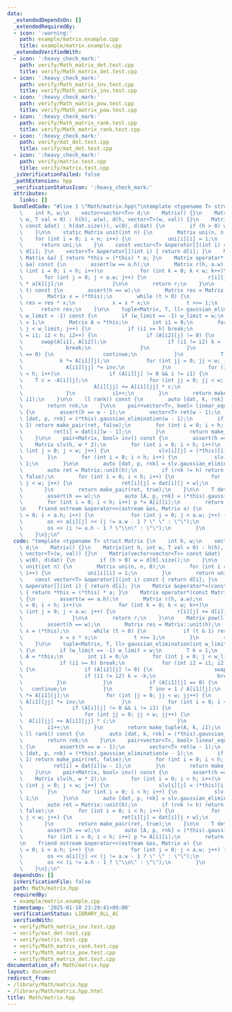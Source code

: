 ```yaml
---
data:
  _extendedDependsOn: []
  _extendedRequiredBy:
  - icon: ':warning:'
    path: example/matrix.example.cpp
    title: example/matrix.example.cpp
  _extendedVerifiedWith:
  - icon: ':heavy_check_mark:'
    path: verify/Math_matrix_det.test.cpp
    title: verify/Math_matrix_det.test.cpp
  - icon: ':heavy_check_mark:'
    path: verify/Math_matrix_inv.test.cpp
    title: verify/Math_matrix_inv.test.cpp
  - icon: ':heavy_check_mark:'
    path: verify/Math_matrix_pow.test.cpp
    title: verify/Math_matrix_pow.test.cpp
  - icon: ':heavy_check_mark:'
    path: verify/Math_matrix_rank.test.cpp
    title: verify/Math_matrix_rank.test.cpp
  - icon: ':heavy_check_mark:'
    path: verify/mat_det.test.cpp
    title: verify/mat_det.test.cpp
  - icon: ':heavy_check_mark:'
    path: verify/matrix.test.cpp
    title: verify/matrix.test.cpp
  _isVerificationFailed: false
  _pathExtension: hpp
  _verificationStatusIcon: ':heavy_check_mark:'
  attributes:
    links: []
  bundledCode: "#line 1 \"Math/matrix.hpp\"\ntemplate <typename T> struct Matrix {\n\
    \    int h, w;\n    vector<vector<T>> d;\n    Matrix() {}\n    Matrix(int h, int\
    \ w, T val = 0) : h(h), w(w), d(h, vector<T>(w, val)) {}\n    Matrix(vector<vector<T>>\
    \ const &dat) : h(dat.size()), w(0), d(dat) {\n        if (h > 0) w = d[0].size();\n\
    \    }\n\n    static Matrix unit(int n) {\n        Matrix uni(n, n, 0);\n    \
    \    for (int i = 0; i < n; i++) {\n            uni[i][i] = 1;\n        }\n  \
    \      return uni;\n    }\n    const vector<T> &operator[](int i) const { return\
    \ d[i]; }\n    vector<T> &operator[](int i) { return d[i]; }\n    Matrix &operator*=(const\
    \ Matrix &a) { return *this = (*this) * a; }\n    Matrix operator*(const Matrix\
    \ &a) const {\n        assert(w == a.h);\n        Matrix r(h, a.w);\n        for\
    \ (int i = 0; i < h; i++)\n            for (int k = 0; k < w; k++)\n         \
    \       for (int j = 0; j < a.w; j++) {\n                    r[i][j] += d[i][k]\
    \ * a[k][j];\n                }\n\n        return r;\n    }\n\n    Matrix pow(ll\
    \ t) const {\n        assert(h == w);\n        Matrix res = Matrix::unit(h);\n\
    \        Matrix x = (*this);\n        while (t > 0) {\n            if (t & 1)\
    \ res = res * x;\n            x = x * x;\n            t >>= 1;\n        }\n  \
    \      return res;\n    }\n\n    tuple<Matrix, T, ll> gaussian_elimination(int\
    \ w_limit = -1) const {\n        if (w_limit == -1) w_limit = w;\n        T k\
    \ = 1;\n        Matrix A = *this;\n        int i1 = 0;\n        for (int j = 0;\
    \ j < w_limit; j++) {\n            if (i1 >= h) break;\n            for (int i2\
    \ = i1; i2 < h; i2++) {\n                if (A[i2][j] != 0) {\n              \
    \      swap(A[i1], A[i2]);\n                    if (i1 != i2) k = -k;\n      \
    \              break;\n                }\n            }\n            if (A[i1][j]\
    \ == 0) {\n                continue;\n            }\n            T inv = 1 / A[i1][j];\n\
    \            k *= A[i1][j];\n            for (int jj = 0; jj < w; jj++) {\n  \
    \              A[i1][jj] *= inv;\n            }\n            for (int i = 0; i\
    \ < h; i++)\n                if (A[i][j] != 0 && i != i1) {\n                \
    \    T c = -A[i][j];\n                    for (int jj = 0; jj < w; jj++) {\n \
    \                       A[i][jj] += A[i1][jj] * c;\n                    }\n  \
    \              }\n            i1++;\n        }\n        return make_tuple(A, k,\
    \ i1);\n    }\n\n    ll rank() const {\n        auto [dat, k, rnk] = (*this).gaussian_elimination();\n\
    \        return rnk;\n    }\n\n    pair<vector<T>, bool> linear_equations() const\
    \ {\n        assert(h == w - 1);\n        vector<T> ret(w - 1);\n        auto\
    \ [dat, p, rnk] = (*this).gaussian_elimination(w - 1);\n        if (rnk != w -\
    \ 1) return make_pair(ret, false);\n        for (int i = 0; i < h; i++) {\n  \
    \          ret[i] = dat[i][w - 1];\n        }\n        return make_pair(ret, true);\n\
    \    }\n\n    pair<Matrix, bool> inv() const {\n        assert(h == w);\n    \
    \    Matrix slv(h, w * 2);\n        for (int i = 0; i < h; i++)\n            for\
    \ (int j = 0; j < w; j++) {\n                slv[i][j] = (*this)[i][j];\n    \
    \        }\n        for (int i = 0; i < h; i++) {\n            slv[i][i + w] =\
    \ 1;\n        }\n\n        auto [dat, p, rnk] = slv.gaussian_elimination(w);\n\
    \        auto ret = Matrix::unit(h);\n        if (rnk != h) return make_pair(ret,\
    \ false);\n        for (int i = 0; i < h; i++) {\n            for (int j = 0;\
    \ j < w; j++) {\n                ret[i][j] = dat[i][j + w];\n            }\n \
    \       }\n        return make_pair(ret, true);\n    }\n\n    T det() const {\n\
    \        assert(h == w);\n        auto [A, p, rnk] = (*this).gaussian_elimination();\n\
    \        for (int i = 0; i < h; i++) p *= A[i][i];\n        return p;\n    }\n\
    \n    friend ostream &operator<<(ostream &os, Matrix a) {\n        for (int i\
    \ = 0; i < a.h; i++) {\n            for (int j = 0; j < a.w; j++) {\n        \
    \        os << a[i][j] << (j != a.w - 1 ? \" \" : \"\");\n            }\n    \
    \        os << (i != a.h - 1 ? \"\\n\" : \"\");\n        }\n        return os;\n\
    \    }\n};\n"
  code: "template <typename T> struct Matrix {\n    int h, w;\n    vector<vector<T>>\
    \ d;\n    Matrix() {}\n    Matrix(int h, int w, T val = 0) : h(h), w(w), d(h,\
    \ vector<T>(w, val)) {}\n    Matrix(vector<vector<T>> const &dat) : h(dat.size()),\
    \ w(0), d(dat) {\n        if (h > 0) w = d[0].size();\n    }\n\n    static Matrix\
    \ unit(int n) {\n        Matrix uni(n, n, 0);\n        for (int i = 0; i < n;\
    \ i++) {\n            uni[i][i] = 1;\n        }\n        return uni;\n    }\n\
    \    const vector<T> &operator[](int i) const { return d[i]; }\n    vector<T>\
    \ &operator[](int i) { return d[i]; }\n    Matrix &operator*=(const Matrix &a)\
    \ { return *this = (*this) * a; }\n    Matrix operator*(const Matrix &a) const\
    \ {\n        assert(w == a.h);\n        Matrix r(h, a.w);\n        for (int i\
    \ = 0; i < h; i++)\n            for (int k = 0; k < w; k++)\n                for\
    \ (int j = 0; j < a.w; j++) {\n                    r[i][j] += d[i][k] * a[k][j];\n\
    \                }\n\n        return r;\n    }\n\n    Matrix pow(ll t) const {\n\
    \        assert(h == w);\n        Matrix res = Matrix::unit(h);\n        Matrix\
    \ x = (*this);\n        while (t > 0) {\n            if (t & 1) res = res * x;\n\
    \            x = x * x;\n            t >>= 1;\n        }\n        return res;\n\
    \    }\n\n    tuple<Matrix, T, ll> gaussian_elimination(int w_limit = -1) const\
    \ {\n        if (w_limit == -1) w_limit = w;\n        T k = 1;\n        Matrix\
    \ A = *this;\n        int i1 = 0;\n        for (int j = 0; j < w_limit; j++) {\n\
    \            if (i1 >= h) break;\n            for (int i2 = i1; i2 < h; i2++)\
    \ {\n                if (A[i2][j] != 0) {\n                    swap(A[i1], A[i2]);\n\
    \                    if (i1 != i2) k = -k;\n                    break;\n     \
    \           }\n            }\n            if (A[i1][j] == 0) {\n             \
    \   continue;\n            }\n            T inv = 1 / A[i1][j];\n            k\
    \ *= A[i1][j];\n            for (int jj = 0; jj < w; jj++) {\n               \
    \ A[i1][jj] *= inv;\n            }\n            for (int i = 0; i < h; i++)\n\
    \                if (A[i][j] != 0 && i != i1) {\n                    T c = -A[i][j];\n\
    \                    for (int jj = 0; jj < w; jj++) {\n                      \
    \  A[i][jj] += A[i1][jj] * c;\n                    }\n                }\n    \
    \        i1++;\n        }\n        return make_tuple(A, k, i1);\n    }\n\n   \
    \ ll rank() const {\n        auto [dat, k, rnk] = (*this).gaussian_elimination();\n\
    \        return rnk;\n    }\n\n    pair<vector<T>, bool> linear_equations() const\
    \ {\n        assert(h == w - 1);\n        vector<T> ret(w - 1);\n        auto\
    \ [dat, p, rnk] = (*this).gaussian_elimination(w - 1);\n        if (rnk != w -\
    \ 1) return make_pair(ret, false);\n        for (int i = 0; i < h; i++) {\n  \
    \          ret[i] = dat[i][w - 1];\n        }\n        return make_pair(ret, true);\n\
    \    }\n\n    pair<Matrix, bool> inv() const {\n        assert(h == w);\n    \
    \    Matrix slv(h, w * 2);\n        for (int i = 0; i < h; i++)\n            for\
    \ (int j = 0; j < w; j++) {\n                slv[i][j] = (*this)[i][j];\n    \
    \        }\n        for (int i = 0; i < h; i++) {\n            slv[i][i + w] =\
    \ 1;\n        }\n\n        auto [dat, p, rnk] = slv.gaussian_elimination(w);\n\
    \        auto ret = Matrix::unit(h);\n        if (rnk != h) return make_pair(ret,\
    \ false);\n        for (int i = 0; i < h; i++) {\n            for (int j = 0;\
    \ j < w; j++) {\n                ret[i][j] = dat[i][j + w];\n            }\n \
    \       }\n        return make_pair(ret, true);\n    }\n\n    T det() const {\n\
    \        assert(h == w);\n        auto [A, p, rnk] = (*this).gaussian_elimination();\n\
    \        for (int i = 0; i < h; i++) p *= A[i][i];\n        return p;\n    }\n\
    \n    friend ostream &operator<<(ostream &os, Matrix a) {\n        for (int i\
    \ = 0; i < a.h; i++) {\n            for (int j = 0; j < a.w; j++) {\n        \
    \        os << a[i][j] << (j != a.w - 1 ? \" \" : \"\");\n            }\n    \
    \        os << (i != a.h - 1 ? \"\\n\" : \"\");\n        }\n        return os;\n\
    \    }\n};\n"
  dependsOn: []
  isVerificationFile: false
  path: Math/matrix.hpp
  requiredBy:
  - example/matrix.example.cpp
  timestamp: '2025-01-10 23:29:41+09:00'
  verificationStatus: LIBRARY_ALL_AC
  verifiedWith:
  - verify/Math_matrix_inv.test.cpp
  - verify/mat_det.test.cpp
  - verify/matrix.test.cpp
  - verify/Math_matrix_rank.test.cpp
  - verify/Math_matrix_pow.test.cpp
  - verify/Math_matrix_det.test.cpp
documentation_of: Math/matrix.hpp
layout: document
redirect_from:
- /library/Math/matrix.hpp
- /library/Math/matrix.hpp.html
title: Math/matrix.hpp
---
```

